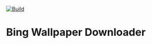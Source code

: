 [![Build](https://github.com/kassiokiarelly/bingwallpaper/actions/workflows/dotnet.yml/badge.svg)](https://github.com/kassiokiarelly/bingwallpaper/actions/workflows/dotnet.yml)

# Bing Wallpaper Downloader
